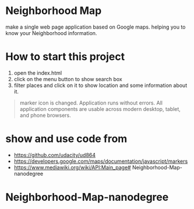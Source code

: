 # Neighborhood Map
 make a single web  page application based on Google  maps. helping you to know your Neighborhood information.

 # How to start this project
 1. open the index.html
 1. click on the menu button to show search box
 1. filter places and click on it to show location and some information about it.


> marker icon is changed.
> Application runs without errors.
> All application components are usable across modern desktop, tablet, and phone browsers.

 # show and use code from

 - https://github.com/udacity/ud864
 - https://developers.google.com/maps/documentation/javascript/markers
 - https://www.mediawiki.org/wiki/API:Main_page# Neighborhood-Map-nanodegree
# Neighborhood-Map-nanodegree
